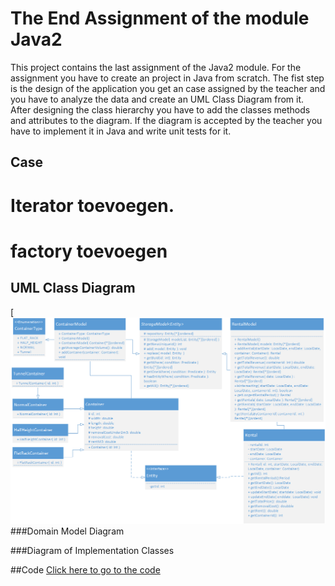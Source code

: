 # The End Assignment of the module Java2
This project contains the last assignment of the Java2 module. For the assignment you have to create an project in Java
from scratch. The fist step is the design of the application you get an case assigned by the teacher and you have to 
analyze the data and create an UML Class Diagram from it. After designing the class hierarchy you have to add the 
classes methods and attributes to the diagram. If the diagram is accepted by the teacher you have to implement it in 
Java and write unit tests for it.

## Case 
# Iterator toevoegen.
# factory toevoegen

## UML Class Diagram
[![IMAGE ALT TEXT HERE](uml.png)
###Domain Model Diagram

###Diagram of Implementation Classes

##Code
[Click here to go to the code](ContainerCompany/)
  